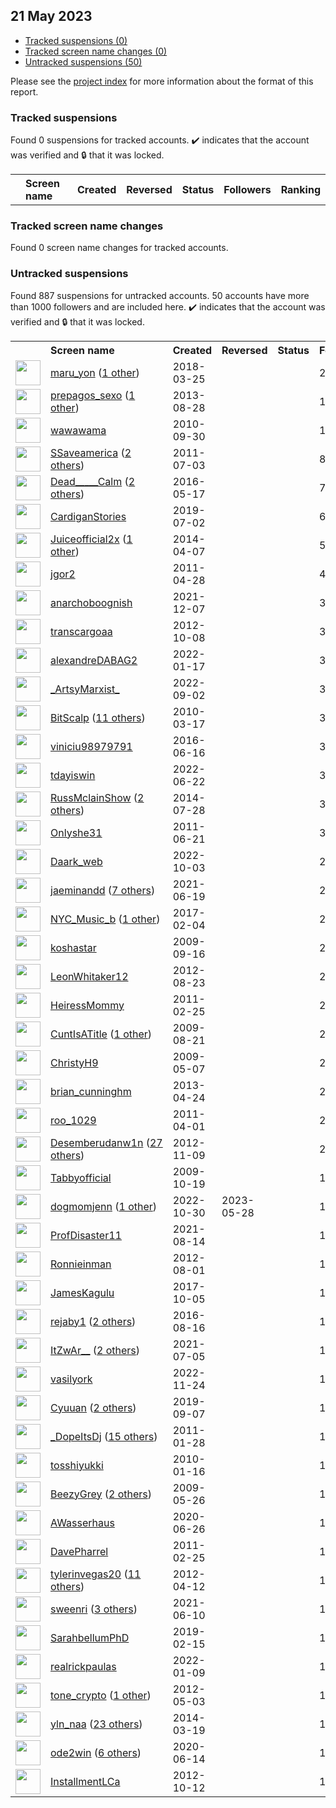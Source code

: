 ## 21 May 2023

* [Tracked suspensions (0)](#tracked-suspensions)
* [Tracked screen name changes (0)](#tracked-screen-name-changes)
* [Untracked suspensions (50)](#untracked-suspensions)

Please see the [project index](https://github.com/travisbrown/twitter-watch) for more information about the format of this report.

### Tracked suspensions

Found 0 suspensions for tracked accounts.
  ✔️ indicates that the account was verified and 🔒 that it was locked.

<table>
    <tr>
        <th></th>
        <th align="left">Screen name</th>
        <th align="left">Created</th>
        <th align="left">Reversed</th>
        <th align="left">Status</th>
        <th align="left">Followers</th>
        <th align="left">Ranking</th></tr>
    </tr></table>

### Tracked screen name changes

Found 0 screen name changes for tracked accounts.

### Untracked suspensions

Found 887 suspensions for untracked accounts.
50 accounts have more than 1000 followers and are included here.
  ✔️ indicates that the account was verified and 🔒 that it was locked.

<table>
    <tr>
        <th></th>
        <th align="left">Screen name</th>
        <th align="left">Created</th>
        <th align="left">Reversed</th>
        <th align="left">Status</th>
        <th align="left">Followers</th>
    </tr>
        <tr>
            <td><a href="https://twitter.com/intent/user?user_id=977833879871434752">
                <img src="https://pbs.twimg.com/profile_images/1100059749372940288/6LnbeX0m_normal.png" width="40px" height="40px" align="center"/></a>
            </td>
            <td>
                <a href="https://twitter.com/maru_yon">maru_yon</a>&nbsp;(<a href="https://api.memory.lol/v1/tw/id/977833879871434752">1 other</a>)&nbsp;</td>
            <td>2018-03-25</td>
            <td></td>
            <td align="center"></td>
            <td>28550</td>
        </tr>
        <tr>
            <td><a href="https://twitter.com/intent/user?user_id=1708198525">
                <img src="https://pbs.twimg.com/profile_images/1326645835673776133/iIjAEtOy_normal.jpg" width="40px" height="40px" align="center"/></a>
            </td>
            <td>
                <a href="https://twitter.com/prepagos_sexo">prepagos_sexo</a>&nbsp;(<a href="https://api.memory.lol/v1/tw/id/1708198525">1 other</a>)&nbsp;</td>
            <td>2013-08-28</td>
            <td></td>
            <td align="center"></td>
            <td>18984</td>
        </tr>
        <tr>
            <td><a href="https://twitter.com/intent/user?user_id=196890999">
                <img src="https://pbs.twimg.com/profile_images/1553627309571452928/KD0q323i_normal.jpg" width="40px" height="40px" align="center"/></a>
            </td>
            <td>
                <a href="https://twitter.com/wawawama">wawawama</a></td>
            <td>2010-09-30</td>
            <td></td>
            <td align="center"></td>
            <td>13493</td>
        </tr>
        <tr>
            <td><a href="https://twitter.com/intent/user?user_id=328683260">
                <img src="https://pbs.twimg.com/profile_images/1597334491458043911/2YCm6WdR_normal.jpg" width="40px" height="40px" align="center"/></a>
            </td>
            <td>
                <a href="https://twitter.com/SSaveamerica">SSaveamerica</a>&nbsp;(<a href="https://api.memory.lol/v1/tw/id/328683260">2 others</a>)&nbsp;</td>
            <td>2011-07-03</td>
            <td></td>
            <td align="center"></td>
            <td>8421</td>
        </tr>
        <tr>
            <td><a href="https://twitter.com/intent/user?user_id=732514927605338112">
                <img src="https://pbs.twimg.com/profile_images/1523967192311734272/nUZL0WOw_normal.jpg" width="40px" height="40px" align="center"/></a>
            </td>
            <td>
                <a href="https://twitter.com/Dead_____Calm">Dead_____Calm</a>&nbsp;(<a href="https://api.memory.lol/v1/tw/id/732514927605338112">2 others</a>)&nbsp;</td>
            <td>2016-05-17</td>
            <td></td>
            <td align="center"></td>
            <td>7162</td>
        </tr>
        <tr>
            <td><a href="https://twitter.com/intent/user?user_id=1146137559241822208">
                <img src="https://pbs.twimg.com/profile_images/1535870250243084288/2-w0oS9A_normal.jpg" width="40px" height="40px" align="center"/></a>
            </td>
            <td>
                <a href="https://twitter.com/CardiganStories">CardiganStories</a></td>
            <td>2019-07-02</td>
            <td></td>
            <td align="center"></td>
            <td>6850</td>
        </tr>
        <tr>
            <td><a href="https://twitter.com/intent/user?user_id=2431393418">
                <img src="https://pbs.twimg.com/profile_images/1598921360679501824/rcG6LHIg_normal.jpg" width="40px" height="40px" align="center"/></a>
            </td>
            <td>
                <a href="https://twitter.com/Juiceofficial2x">Juiceofficial2x</a>&nbsp;(<a href="https://api.memory.lol/v1/tw/id/2431393418">1 other</a>)&nbsp;</td>
            <td>2014-04-07</td>
            <td></td>
            <td align="center"></td>
            <td>5575</td>
        </tr>
        <tr>
            <td><a href="https://twitter.com/intent/user?user_id=289343931">
                <img src="https://pbs.twimg.com/profile_images/1595440233369174016/9-dqXGiX_normal.jpg" width="40px" height="40px" align="center"/></a>
            </td>
            <td>
                <a href="https://twitter.com/jgor2">jgor2</a></td>
            <td>2011-04-28</td>
            <td></td>
            <td align="center"></td>
            <td>4468</td>
        </tr>
        <tr>
            <td><a href="https://twitter.com/intent/user?user_id=1468058967712489472">
                <img src="https://pbs.twimg.com/profile_images/1598384050166583296/0fuYL289_normal.jpg" width="40px" height="40px" align="center"/></a>
            </td>
            <td>
                <a href="https://twitter.com/anarchoboognish">anarchoboognish</a></td>
            <td>2021-12-07</td>
            <td></td>
            <td align="center"></td>
            <td>3857</td>
        </tr>
        <tr>
            <td><a href="https://twitter.com/intent/user?user_id=867299472">
                <img src="https://pbs.twimg.com/profile_images/1277035920659750912/LROOw15k_normal.jpg" width="40px" height="40px" align="center"/></a>
            </td>
            <td>
                <a href="https://twitter.com/transcargoaa">transcargoaa</a></td>
            <td>2012-10-08</td>
            <td></td>
            <td align="center"></td>
            <td>3789</td>
        </tr>
        <tr>
            <td><a href="https://twitter.com/intent/user?user_id=1483069432037617669">
                <img src="https://pbs.twimg.com/profile_images/1554394304457703424/BKjrSnbi_normal.jpg" width="40px" height="40px" align="center"/></a>
            </td>
            <td>
                <a href="https://twitter.com/alexandreDABAG2">alexandreDABAG2</a></td>
            <td>2022-01-17</td>
            <td></td>
            <td align="center"></td>
            <td>3721</td>
        </tr>
        <tr>
            <td><a href="https://twitter.com/intent/user?user_id=1565813248431165443">
                <img src="https://pbs.twimg.com/profile_images/1579262589514747904/erF6I8YQ_normal.jpg" width="40px" height="40px" align="center"/></a>
            </td>
            <td>
                <a href="https://twitter.com/_ArtsyMarxist_">_ArtsyMarxist_</a></td>
            <td>2022-09-02</td>
            <td></td>
            <td align="center"></td>
            <td>3651</td>
        </tr>
        <tr>
            <td><a href="https://twitter.com/intent/user?user_id=123826145">
                <img src="https://pbs.twimg.com/profile_images/1571273836569542657/JzUTJ886_normal.jpg" width="40px" height="40px" align="center"/></a>
            </td>
            <td>
                <a href="https://twitter.com/BitScalp">BitScalp</a>&nbsp;(<a href="https://api.memory.lol/v1/tw/id/123826145">11 others</a>)&nbsp;</td>
            <td>2010-03-17</td>
            <td></td>
            <td align="center"></td>
            <td>3505</td>
        </tr>
        <tr>
            <td><a href="https://twitter.com/intent/user?user_id=743232113906958337">
                <img src="https://pbs.twimg.com/profile_images/1587959368942764032/XK2S_TGF_normal.jpg" width="40px" height="40px" align="center"/></a>
            </td>
            <td>
                <a href="https://twitter.com/viniciu98979791">viniciu98979791</a></td>
            <td>2016-06-16</td>
            <td></td>
            <td align="center"></td>
            <td>3473</td>
        </tr>
        <tr>
            <td><a href="https://twitter.com/intent/user?user_id=1539403567253323776">
                <img src="https://pbs.twimg.com/profile_images/1598693898129661955/DbPb74ta_normal.jpg" width="40px" height="40px" align="center"/></a>
            </td>
            <td>
                <a href="https://twitter.com/tdayiswin">tdayiswin</a></td>
            <td>2022-06-22</td>
            <td></td>
            <td align="center"></td>
            <td>3407</td>
        </tr>
        <tr>
            <td><a href="https://twitter.com/intent/user?user_id=2688531524">
                <img src="https://pbs.twimg.com/profile_images/893795111552692224/i8hXKrfq_normal.jpg" width="40px" height="40px" align="center"/></a>
            </td>
            <td>
                <a href="https://twitter.com/RussMclainShow">RussMclainShow</a>&nbsp;(<a href="https://api.memory.lol/v1/tw/id/2688531524">2 others</a>)&nbsp;</td>
            <td>2014-07-28</td>
            <td></td>
            <td align="center"></td>
            <td>3328</td>
        </tr>
        <tr>
            <td><a href="https://twitter.com/intent/user?user_id=321468799">
                <img src="https://pbs.twimg.com/profile_images/1589286517138243587/xb6j20DE_normal.jpg" width="40px" height="40px" align="center"/></a>
            </td>
            <td>
                <a href="https://twitter.com/Onlyshe31">Onlyshe31</a></td>
            <td>2011-06-21</td>
            <td></td>
            <td align="center"></td>
            <td>3172</td>
        </tr>
        <tr>
            <td><a href="https://twitter.com/intent/user?user_id=1576950333167001601">
                <img src="https://pbs.twimg.com/profile_images/1596903485320077313/CmJtJS_G_normal.jpg" width="40px" height="40px" align="center"/></a>
            </td>
            <td>
                <a href="https://twitter.com/Daark_web">Daark_web</a></td>
            <td>2022-10-03</td>
            <td></td>
            <td align="center"></td>
            <td>2971</td>
        </tr>
        <tr>
            <td><a href="https://twitter.com/intent/user?user_id=1406157209164161032">
                <img src="https://pbs.twimg.com/profile_images/1596637153928568833/NPyOBTP6_normal.png" width="40px" height="40px" align="center"/></a>
            </td>
            <td>
                <a href="https://twitter.com/jaeminandd">jaeminandd</a>&nbsp;(<a href="https://api.memory.lol/v1/tw/id/1406157209164161032">7 others</a>)&nbsp;</td>
            <td>2021-06-19</td>
            <td></td>
            <td align="center"></td>
            <td>2963</td>
        </tr>
        <tr>
            <td><a href="https://twitter.com/intent/user?user_id=828026295200186369">
                <img src="https://pbs.twimg.com/profile_images/1263264548007694342/7pfUTmAx_normal.jpg" width="40px" height="40px" align="center"/></a>
            </td>
            <td>
                <a href="https://twitter.com/NYC_Music_b">NYC_Music_b</a>&nbsp;(<a href="https://api.memory.lol/v1/tw/id/828026295200186369">1 other</a>)&nbsp;</td>
            <td>2017-02-04</td>
            <td></td>
            <td align="center"></td>
            <td>2725</td>
        </tr>
        <tr>
            <td><a href="https://twitter.com/intent/user?user_id=74655032">
                <img src="https://pbs.twimg.com/profile_images/1224469119791247362/aaJ2Hr8S_normal.jpg" width="40px" height="40px" align="center"/></a>
            </td>
            <td>
                <a href="https://twitter.com/koshastar">koshastar</a></td>
            <td>2009-09-16</td>
            <td></td>
            <td align="center"></td>
            <td>2663</td>
        </tr>
        <tr>
            <td><a href="https://twitter.com/intent/user?user_id=775039370">
                <img src="https://pbs.twimg.com/profile_images/2533497364/aa_normal.jpg" width="40px" height="40px" align="center"/></a>
            </td>
            <td>
                <a href="https://twitter.com/LeonWhitaker12">LeonWhitaker12</a></td>
            <td>2012-08-23</td>
            <td></td>
            <td align="center"></td>
            <td>2636</td>
        </tr>
        <tr>
            <td><a href="https://twitter.com/intent/user?user_id=257492276">
                <img src="https://pbs.twimg.com/profile_images/1596124515838435329/JuNx4V-2_normal.jpg" width="40px" height="40px" align="center"/></a>
            </td>
            <td>
                <a href="https://twitter.com/HeiressMommy">HeiressMommy</a></td>
            <td>2011-02-25</td>
            <td></td>
            <td align="center"></td>
            <td>2460</td>
        </tr>
        <tr>
            <td><a href="https://twitter.com/intent/user?user_id=67707142">
                <img src="https://pbs.twimg.com/profile_images/1354674361379205120/jvT0sJxP_normal.jpg" width="40px" height="40px" align="center"/></a>
            </td>
            <td>
                <a href="https://twitter.com/CuntIsATitle">CuntIsATitle</a>&nbsp;(<a href="https://api.memory.lol/v1/tw/id/67707142">1 other</a>)&nbsp;</td>
            <td>2009-08-21</td>
            <td></td>
            <td align="center"></td>
            <td>2324</td>
        </tr>
        <tr>
            <td><a href="https://twitter.com/intent/user?user_id=38502049">
                <img src="https://pbs.twimg.com/profile_images/1561075901185531906/Nqgmees5_normal.jpg" width="40px" height="40px" align="center"/></a>
            </td>
            <td>
                <a href="https://twitter.com/ChristyH9">ChristyH9</a></td>
            <td>2009-05-07</td>
            <td></td>
            <td align="center"></td>
            <td>2175</td>
        </tr>
        <tr>
            <td><a href="https://twitter.com/intent/user?user_id=1376951947">
                <img src="https://pbs.twimg.com/profile_images/1473683034302001156/2Y-emWg8_normal.jpg" width="40px" height="40px" align="center"/></a>
            </td>
            <td>
                <a href="https://twitter.com/brian_cunninghm">brian_cunninghm</a></td>
            <td>2013-04-24</td>
            <td></td>
            <td align="center"></td>
            <td>2107</td>
        </tr>
        <tr>
            <td><a href="https://twitter.com/intent/user?user_id=275579616">
                <img src="https://pbs.twimg.com/profile_images/1354118740737028096/QOVPZXQL_normal.jpg" width="40px" height="40px" align="center"/></a>
            </td>
            <td>
                <a href="https://twitter.com/roo_1029">roo_1029</a></td>
            <td>2011-04-01</td>
            <td></td>
            <td align="center"></td>
            <td>2095</td>
        </tr>
        <tr>
            <td><a href="https://twitter.com/intent/user?user_id=935891497">
                <img src="https://pbs.twimg.com/profile_images/1598330755754897408/oeq_C6SY_normal.jpg" width="40px" height="40px" align="center"/></a>
            </td>
            <td>
                <a href="https://twitter.com/Desemberudanw1n">Desemberudanw1n</a>&nbsp;(<a href="https://api.memory.lol/v1/tw/id/935891497">27 others</a>)&nbsp;</td>
            <td>2012-11-09</td>
            <td></td>
            <td align="center"></td>
            <td>2064</td>
        </tr>
        <tr>
            <td><a href="https://twitter.com/intent/user?user_id=83628597">
                <img src="https://pbs.twimg.com/profile_images/831536620574801920/EF5nOHVJ_normal.jpg" width="40px" height="40px" align="center"/></a>
            </td>
            <td>
                <a href="https://twitter.com/Tabbyofficial">Tabbyofficial</a></td>
            <td>2009-10-19</td>
            <td></td>
            <td align="center"></td>
            <td>1997</td>
        </tr>
        <tr>
            <td><a href="https://twitter.com/intent/user?user_id=1586777618808209408">
                <img src="https://pbs.twimg.com/profile_images/1593907421038014464/So0fvgZ7_normal.jpg" width="40px" height="40px" align="center"/></a>
            </td>
            <td>
                <a href="https://twitter.com/dogmomjenn">dogmomjenn</a>&nbsp;(<a href="https://api.memory.lol/v1/tw/id/1586777618808209408">1 other</a>)&nbsp;</td>
            <td>2022-10-30</td>
            <td>2023-05-28</td>
            <td align="center"></td>
            <td>1862</td>
        </tr>
        <tr>
            <td><a href="https://twitter.com/intent/user?user_id=1426665658369064964">
                <img src="https://pbs.twimg.com/profile_images/1518726439268499456/o1cZWfoy_normal.jpg" width="40px" height="40px" align="center"/></a>
            </td>
            <td>
                <a href="https://twitter.com/ProfDisaster11">ProfDisaster11</a></td>
            <td>2021-08-14</td>
            <td></td>
            <td align="center"></td>
            <td>1658</td>
        </tr>
        <tr>
            <td><a href="https://twitter.com/intent/user?user_id=731079102">
                <img src="https://pbs.twimg.com/profile_images/1334927207962210304/l_OoqFgh_normal.jpg" width="40px" height="40px" align="center"/></a>
            </td>
            <td>
                <a href="https://twitter.com/Ronnieinman">Ronnieinman</a></td>
            <td>2012-08-01</td>
            <td></td>
            <td align="center"></td>
            <td>1614</td>
        </tr>
        <tr>
            <td><a href="https://twitter.com/intent/user?user_id=915875396113059840">
                <img src="https://pbs.twimg.com/profile_images/1416805061439729669/imhyDZP8_normal.jpg" width="40px" height="40px" align="center"/></a>
            </td>
            <td>
                <a href="https://twitter.com/JamesKagulu">JamesKagulu</a></td>
            <td>2017-10-05</td>
            <td></td>
            <td align="center"></td>
            <td>1502</td>
        </tr>
        <tr>
            <td><a href="https://twitter.com/intent/user?user_id=765522608494444544">
                <img src="https://pbs.twimg.com/profile_images/1363572032747765760/dISpNrl7_normal.jpg" width="40px" height="40px" align="center"/></a>
            </td>
            <td>
                <a href="https://twitter.com/rejaby1">rejaby1</a>&nbsp;(<a href="https://api.memory.lol/v1/tw/id/765522608494444544">2 others</a>)&nbsp;</td>
            <td>2016-08-16</td>
            <td></td>
            <td align="center"></td>
            <td>1491</td>
        </tr>
        <tr>
            <td><a href="https://twitter.com/intent/user?user_id=1412109186075332612">
                <img src="https://pbs.twimg.com/profile_images/1566319232240975878/APjQRM8v_normal.jpg" width="40px" height="40px" align="center"/></a>
            </td>
            <td>
                <a href="https://twitter.com/ItZwAr__">ItZwAr__</a>&nbsp;(<a href="https://api.memory.lol/v1/tw/id/1412109186075332612">2 others</a>)&nbsp;</td>
            <td>2021-07-05</td>
            <td></td>
            <td align="center"></td>
            <td>1478</td>
        </tr>
        <tr>
            <td><a href="https://twitter.com/intent/user?user_id=1595764512250011648">
                <img src="https://pbs.twimg.com/profile_images/1597597565779836929/g89a-sKx_normal.jpg" width="40px" height="40px" align="center"/></a>
            </td>
            <td>
                <a href="https://twitter.com/vasilyork">vasilyork</a></td>
            <td>2022-11-24</td>
            <td></td>
            <td align="center"></td>
            <td>1471</td>
        </tr>
        <tr>
            <td><a href="https://twitter.com/intent/user?user_id=1170221031774011392">
                <img src="https://pbs.twimg.com/profile_images/1595664424886763520/PdviP19y_normal.jpg" width="40px" height="40px" align="center"/></a>
            </td>
            <td>
                <a href="https://twitter.com/Cyuuan">Cyuuan</a>&nbsp;(<a href="https://api.memory.lol/v1/tw/id/1170221031774011392">2 others</a>)&nbsp;</td>
            <td>2019-09-07</td>
            <td></td>
            <td align="center"></td>
            <td>1464</td>
        </tr>
        <tr>
            <td><a href="https://twitter.com/intent/user?user_id=243880257">
                <img src="https://pbs.twimg.com/profile_images/835485304215715840/MSyiRrYm_normal.jpg" width="40px" height="40px" align="center"/></a>
            </td>
            <td>
                <a href="https://twitter.com/_DopeItsDj">_DopeItsDj</a>&nbsp;(<a href="https://api.memory.lol/v1/tw/id/243880257">15 others</a>)&nbsp;</td>
            <td>2011-01-28</td>
            <td></td>
            <td align="center"></td>
            <td>1436</td>
        </tr>
        <tr>
            <td><a href="https://twitter.com/intent/user?user_id=105423650">
                <img src="https://pbs.twimg.com/profile_images/1598032245453119488/z6ZuyIN6_normal.jpg" width="40px" height="40px" align="center"/></a>
            </td>
            <td>
                <a href="https://twitter.com/tosshiyukki">tosshiyukki</a></td>
            <td>2010-01-16</td>
            <td></td>
            <td align="center"></td>
            <td>1431</td>
        </tr>
        <tr>
            <td><a href="https://twitter.com/intent/user?user_id=42722964">
                <img src="https://pbs.twimg.com/profile_images/1501986059223240708/h_0C9dj__normal.jpg" width="40px" height="40px" align="center"/></a>
            </td>
            <td>
                <a href="https://twitter.com/BeezyGrey">BeezyGrey</a>&nbsp;(<a href="https://api.memory.lol/v1/tw/id/42722964">2 others</a>)&nbsp;</td>
            <td>2009-05-26</td>
            <td></td>
            <td align="center"></td>
            <td>1426</td>
        </tr>
        <tr>
            <td><a href="https://twitter.com/intent/user?user_id=1276451655026966528">
                <img src="https://pbs.twimg.com/profile_images/1547111334747193344/wZ0x0CeH_normal.jpg" width="40px" height="40px" align="center"/></a>
            </td>
            <td>
                <a href="https://twitter.com/AWasserhaus">AWasserhaus</a></td>
            <td>2020-06-26</td>
            <td></td>
            <td align="center"></td>
            <td>1365</td>
        </tr>
        <tr>
            <td><a href="https://twitter.com/intent/user?user_id=257244522">
                <img src="https://pbs.twimg.com/profile_images/895090217371271169/fVc2GGc6_normal.jpg" width="40px" height="40px" align="center"/></a>
            </td>
            <td>
                <a href="https://twitter.com/DavePharrel">DavePharrel</a></td>
            <td>2011-02-25</td>
            <td></td>
            <td align="center"></td>
            <td>1270</td>
        </tr>
        <tr>
            <td><a href="https://twitter.com/intent/user?user_id=551567950">
                <img src="https://pbs.twimg.com/profile_images/1538923407756210177/H0IIHaui_normal.jpg" width="40px" height="40px" align="center"/></a>
            </td>
            <td>
                <a href="https://twitter.com/tylerinvegas20">tylerinvegas20</a>&nbsp;(<a href="https://api.memory.lol/v1/tw/id/551567950">11 others</a>)&nbsp;</td>
            <td>2012-04-12</td>
            <td></td>
            <td align="center"></td>
            <td>1219</td>
        </tr>
        <tr>
            <td><a href="https://twitter.com/intent/user?user_id=1402977829973762055">
                <img src="https://pbs.twimg.com/profile_images/1594718542519472129/UePmA4Pj_normal.jpg" width="40px" height="40px" align="center"/></a>
            </td>
            <td>
                <a href="https://twitter.com/sweenri">sweenri</a>&nbsp;(<a href="https://api.memory.lol/v1/tw/id/1402977829973762055">3 others</a>)&nbsp;</td>
            <td>2021-06-10</td>
            <td></td>
            <td align="center"></td>
            <td>1146</td>
        </tr>
        <tr>
            <td><a href="https://twitter.com/intent/user?user_id=1096241577683369986">
                <img src="https://pbs.twimg.com/profile_images/1506717684972462082/k1P_fONN_normal.jpg" width="40px" height="40px" align="center"/></a>
            </td>
            <td>
                <a href="https://twitter.com/SarahbellumPhD">SarahbellumPhD</a></td>
            <td>2019-02-15</td>
            <td></td>
            <td align="center"></td>
            <td>1111</td>
        </tr>
        <tr>
            <td><a href="https://twitter.com/intent/user?user_id=1480313264974307328">
                <img src="https://pbs.twimg.com/profile_images/1589657513284214786/ac0IQ9dN_normal.jpg" width="40px" height="40px" align="center"/></a>
            </td>
            <td>
                <a href="https://twitter.com/realrickpaulas">realrickpaulas</a></td>
            <td>2022-01-09</td>
            <td></td>
            <td align="center"></td>
            <td>1071</td>
        </tr>
        <tr>
            <td><a href="https://twitter.com/intent/user?user_id=570074997">
                <img src="https://pbs.twimg.com/profile_images/968100447109120001/4Mt3Svn-_normal.jpg" width="40px" height="40px" align="center"/></a>
            </td>
            <td>
                <a href="https://twitter.com/tone_crypto">tone_crypto</a>&nbsp;(<a href="https://api.memory.lol/v1/tw/id/570074997">1 other</a>)&nbsp;</td>
            <td>2012-05-03</td>
            <td></td>
            <td align="center"></td>
            <td>1066</td>
        </tr>
        <tr>
            <td><a href="https://twitter.com/intent/user?user_id=2423589730">
                <img src="https://pbs.twimg.com/profile_images/1580040552984510464/IABuhz7P_normal.jpg" width="40px" height="40px" align="center"/></a>
            </td>
            <td>
                <a href="https://twitter.com/yln_naa">yln_naa</a>&nbsp;(<a href="https://api.memory.lol/v1/tw/id/2423589730">23 others</a>)&nbsp;</td>
            <td>2014-03-19</td>
            <td></td>
            <td align="center"></td>
            <td>1063</td>
        </tr>
        <tr>
            <td><a href="https://twitter.com/intent/user?user_id=1272080307907264521">
                <img src="https://pbs.twimg.com/profile_images/1564487381390016514/oLNoB8-2_normal.jpg" width="40px" height="40px" align="center"/></a>
            </td>
            <td>
                <a href="https://twitter.com/ode2win">ode2win</a>&nbsp;(<a href="https://api.memory.lol/v1/tw/id/1272080307907264521">6 others</a>)&nbsp;</td>
            <td>2020-06-14</td>
            <td></td>
            <td align="center"></td>
            <td>1051</td>
        </tr>
        <tr>
            <td><a href="https://twitter.com/intent/user?user_id=875229703">
                <img src="https://pbs.twimg.com/profile_images/1181870950649741315/gNpsMKly_normal.jpg" width="40px" height="40px" align="center"/></a>
            </td>
            <td>
                <a href="https://twitter.com/InstallmentLCa">InstallmentLCa</a></td>
            <td>2012-10-12</td>
            <td></td>
            <td align="center"></td>
            <td>1015</td>
        </tr></table>
